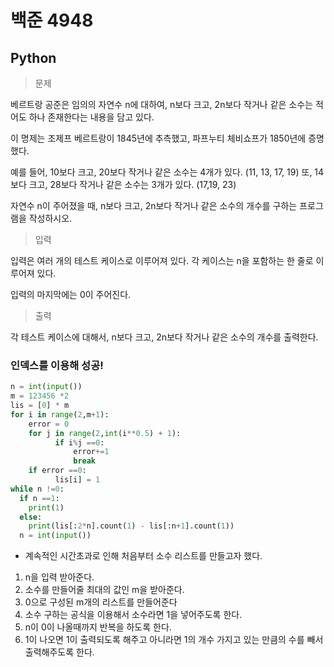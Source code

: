# 백준 4948
## Python

> 문제

베르트랑 공준은 임의의 자연수 n에 대하여, n보다 크고, 2n보다 작거나 같은 소수는 적어도 하나 존재한다는 내용을 담고 있다.

이 명제는 조제프 베르트랑이 1845년에 추측했고, 파프누티 체비쇼프가 1850년에 증명했다.

예를 들어, 10보다 크고, 20보다 작거나 같은 소수는 4개가 있다. (11, 13, 17, 19) 또, 14보다 크고, 28보다 작거나 같은 소수는 3개가 있다. (17,19, 23)

자연수 n이 주어졌을 때, n보다 크고, 2n보다 작거나 같은 소수의 개수를 구하는 프로그램을 작성하시오. 

>입력

입력은 여러 개의 테스트 케이스로 이루어져 있다. 각 케이스는 n을 포함하는 한 줄로 이루어져 있다.

입력의 마지막에는 0이 주어진다.

>출력

각 테스트 케이스에 대해서, n보다 크고, 2n보다 작거나 같은 소수의 개수를 출력한다.

### 인덱스를 이용해 성공!
```python
n = int(input())
m = 123456 *2
lis = [0] * m
for i in range(2,m+1):
    error = 0
    for j in range(2,int(i**0.5) + 1):
          if i%j ==0:
              error+=1
              break
    if error ==0:
          lis[i] = 1
while n !=0:
  if n ==1:
    print(1)
  else:
    print(lis[:2*n].count(1) - lis[:n+1].count(1))
  n = int(input())
```
- 계속적인 시간초과로 인해 처음부터 소수 리스트를 만들고자 했다.

1. n을 입력 받아준다.
2. 소수를 만들어줄 최대의 값인 m을 받아준다.
3. 0으로 구성된 m개의 리스트를 만들어준다
4. 소수 구하는 공식을 이용해서 소수라면 1을 넣어주도록 한다.
5. n이 0이 나올때까지 반복을 하도록 한다.
6. 1이 나오면 1이 출력되도록 해주고 아니라면 1의 개수 가지고 있는 만큼의 수를 빼서 출력해주도록 한다.
